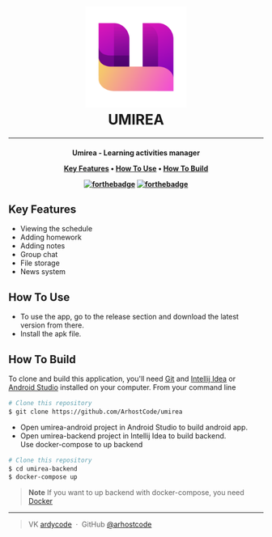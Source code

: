 <h1 align="center">
  <br>
  <a href=""><img src="https://github.com/ArhostCode/umirea/blob/develop/umirea-android/app/src/main/res/drawable/logo.png?raw=true" alt="UMIREA" width="200"></a>
  <br>
  UMIREA
  <br>
</h1>

___

<h4 align="center">
Umirea - Learning activities manager


<p align="center">
  <a href="#key-features">Key Features</a> •
  <a href="#how-to-use">How To Use</a> •
  <a href="#build">How To Build</a> 
</p>

[![forthebadge](http://forthebadge.com/images/badges/made-with-java.svg)](http://forthebadge.com)
[![forthebadge](http://forthebadge.com/images/badges/built-with-love.svg)](http://forthebadge.com)

## Key Features

* Viewing the schedule
* Adding homework
* Adding notes
* Group chat
* File storage
* News system

## How To Use

* To use the app, go to the release section and download the latest version from there.
* Install the apk file.

## How To Build

To clone and build this application, you'll need [Git](https://git-scm.com) and [Intellij Idea](https://www.jetbrains.com/idea/) or [Android Studio](https://developer.android.com/studio)  installed on your computer.
From your command line

```bash
# Clone this repository
$ git clone https://github.com/ArhostCode/umirea
```
* Open umirea-android project in Android Studio to build android app.
* Open umirea-backend project in Intellij Idea to build backend.
  <br> Use docker-compose to up backend
```bash
# Clone this repository
$ cd umirea-backend
$ docker-compose up
```
> **Note**
>  If you want to up backend with docker-compose, you need [Docker](https://www.docker.com/)

___

> VK [ardycode](https://vk.com/ardycode) &nbsp;&middot;&nbsp;
> GitHub [@arhostcode](https://github.com/ArhostCode)